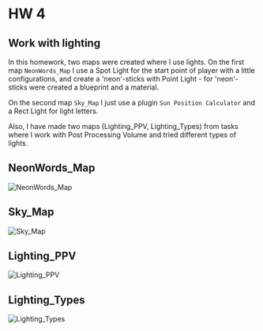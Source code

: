 # HW 4

## Work with lighting

In this homework, two maps were created where I use lights. On the first map `NeonWords_Map` I use a Spot Light for the start point of player with a little configurations, and create a 'neon'-sticks with Point Light - for 'neon'-sticks were created a blueprint and a material.

On the second map `Sky_Map` I just use a plugin `Sun Position Calculator` and a Rect Light for light letters.

Also, I have made two maps (Lighting_PPV, Lighting_Types) from tasks where I work with Post Processing Volume and tried different types of lights.

## NeonWords_Map
![NeonWords_Map](https://user-images.githubusercontent.com/34779566/174812697-adf2a0dd-8fe0-4ee4-ba04-0bd8aacb2e15.gif)

## Sky_Map
![Sky_Map](https://user-images.githubusercontent.com/34779566/174813385-1a8d4dca-f2dd-4416-a592-4dcca41caf24.gif)

## Lighting_PPV
![Lighting_PPV](https://github.com/OBess/UE_Learning/blob/main/resources/HW_4/1.gif)

## Lighting_Types
![Lighting_Types](https://github.com/OBess/UE_Learning/blob/main/resources/HW_4/2.gif)
